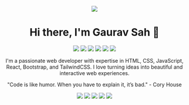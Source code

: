 <!-- Banner -->
<p align="center">
  <img src="https://user-images.githubusercontent.com/115187902/230700872-d5f44b85-56c7-4e27-80a4-6e2db901e60c.gif" />
</p>

<!-- Name -->
<h1 align="center">Hi there, I'm Gaurav Sah 👋</h1>

<!-- Skills -->
<p align="center">
  <img src="https://img.shields.io/badge/HTML-Expert-orange" />
  <img src="https://img.shields.io/badge/CSS-Expert-blue" />
  <img src="https://img.shields.io/badge/Javascript-Expert-yellow" />
  <img src="https://img.shields.io/badge/React-Expert-green" />
  <img src="https://img.shields.io/badge/Bootstrap-Expert-purple" />
  <img src="https://img.shields.io/badge/TailwindCSS-Expert-blueviolet" />
</p>

<!-- About -->
<p align="center">
  I'm a passionate web developer with expertise in HTML, CSS, JavaScript, React, Bootstrap, and TailwindCSS. I love turning ideas into beautiful and interactive web experiences.
</p>

<!-- Motivational Quote -->
<p align="center">
  "Code is like humor. When you have to explain it, it’s bad." - Cory House
</p>

<!-- Contact -->
<p align="center">
  <a href="https://www.linkedin.com/in/gauravssah"><img src="https://content.linkedin.com/content/dam/me/business/en-us/amp/brand-site/v2/bg/LI-Logo.svg.original.svg" /></a>
  <a href="https://github.com/gauravssah"><img src="https://www.google.com/url?sa=i&url=https%3A%2F%2Fgithub.com%2Flogos&psig=AOvVaw2aj1UzoxeU8XFPi67cBgP2&ust=1713008743654000&source=images&cd=vfe&opi=89978449&ved=0CBIQjRxqFwoTCKCsiv_MvIUDFQAAAAAdAAAAABAE" /></a>
  <a href="https://twitter.com/gauravssah"><img src="https://www.google.com/url?sa=i&url=https%3A%2F%2Fwww.phoronix.com%2Fnews%2FTwitter-X-X.Org-Logos&psig=AOvVaw1XOOxP1nJm1Jd6rd15BBb7&ust=1713008799199000&source=images&cd=vfe&opi=89978449&ved=0CBIQjRxqFwoTCIit4prNvIUDFQAAAAAdAAAAABAS" /></a>
  <a href="https://www.instagram.com/gauravssah"><img src="https://cdn.pixabay.com/photo/2016/08/09/17/52/instagram-1581266_640.jpg" /></a>
  <a href="https://www.facebook.com/gauravssah"><img src="https://static-00.iconduck.com/assets.00/facebook-icon-512x512-seb542ju.png" /></a>
</p>
